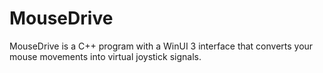 # MouseDrive
MouseDrive is a C++ program with a WinUI 3 interface that converts your mouse movements into virtual joystick signals. 
